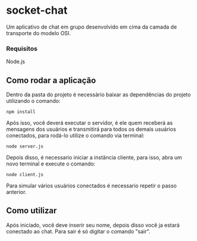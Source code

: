 # socket-chat

Um aplicativo de chat em grupo desenvolvido em cima da camada de transporte do modelo OSI.

### Requisitos

Node.js

## Como rodar a aplicação

Dentro da pasta do projeto é necessário baixar as dependências do projeto utilizando o comando:

```
npm install
```

Após isso, você deverá executar o servidor, é ele quem receberá as mensagens dos usuários e transmitirá para todos os demais usuários conectados, para rodá-lo utilize o comando via terminal:

```
node server.js
```

Depois disso, é necessario iniciar a instância cliente, para isso, abra um novo terminal e execute o comando:

```
node client.js
```

Para simular vários usuários conectados é necessario repetir o passo anterior.

## Como utilizar

Após iniciado, você deve inserir seu nome, depois disso você ja estará conectado ao chat. Para sair é só digitar o comando "sair".
